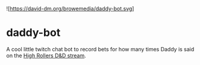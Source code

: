 ![https://david-dm.org/browemedia/daddy-bot.svg]
# daddy-bot

A cool little twitch chat bot to record bets for how many times Daddy is said on the [High Rollers D&D stream](https://www.twitch.tv/highrollersdnd).
